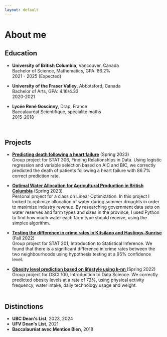 ```yaml
---
layout: default
---
```


# About me

## Education

- **University of British Columbia**, Vancouver, Canada <br>
  Bachelor of Science, Mathematics, GPA: 86.2% <br>
  2021 - 2025 (Expected)

- **University of the Fraser Valley**, Abbotsford, Canada <br>
  Bachelor of Arts, GPA: 4.16/4.33 <br>
  2020-2021
 
- **Lycée René Goscinny**, Drap, France <br>
  Baccalauréat Scientifique, spécialité maths <br>
  2015-2018
<br>

## Projects

- **[Predicting death following a heart failure](stat_306.html)** (Spring 2023)<br>
  Group project for STAT 306, Finding Relationships in Data. Using logistic regression and variable selection based on AIC and BIC, we correctly predicted the death of patients following a heart failure with 86.7% correct prediction rate.<br>

- **[Optimal Water Allocation for Agricultural Production in British Columbia](math_340.pdf)** (Spring 2023)<br>
  Personal project for a class on Linear Optimization. In this project I looked to optimize allocation of water during summer droughts in order to maximize industry revenue. By researching government data sets on water reserves and farm types and sizes in the province, I used Python to find how much water each farm type should receive, using the simplex algorithm. <br>
  
- **[Testing the difference in crime rates in Kitsilano and Hastings-Sunrise ](stat_201.html)** (Fall 2022)<br>
  Group project for STAT 201, Introduction to Statistical Inference. We found that there is a significant difference in crime rates between the two neighbourhoods using hypothesis testing at a 95% confidence level. <br>


- **[Obesity level prediction based on lifestyle using k-nn ](dsci_100.html)** (Spring 2022)<br>
  Group project for DSCI 100, Introduction to Data Science. We correctly predicted obesity levels at a rate of 72%, using physical activity frequency, water intake, daily technology usage and weight. <br>
  <br>

##  Distinctions

- **UBC Dean's List**, 2023, 2024
- **UFV Dean's List**, 2021
- **Baccalauréat avec Mention Bien**, 2018
